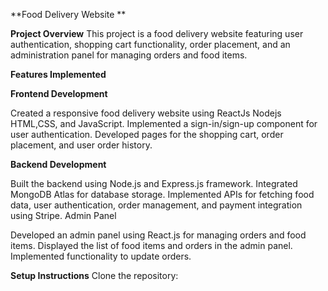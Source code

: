 **Food Delivery Website **

**Project Overview**
This project is a food delivery website featuring user authentication, shopping cart functionality, order placement, and an administration panel for managing orders and food items.

**Features Implemented**

**Frontend Development**

Created a responsive food delivery website using ReactJs Nodejs HTML,CSS, and JavaScript.
Implemented a sign-in/sign-up component for user authentication.
Developed pages for the shopping cart, order placement, and user order history.


**Backend Development**

Built the backend using Node.js and Express.js framework.
Integrated MongoDB Atlas for database storage.
Implemented APIs for fetching food data, user authentication, order management, and payment integration using Stripe.
Admin Panel

Developed an admin panel using React.js for managing orders and food items.
Displayed the list of food items and orders in the admin panel.
Implemented functionality to update orders.

**Setup Instructions**
Clone the repository:


